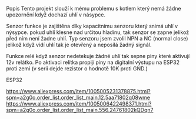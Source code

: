 Popis
Tento projekt slouží k mému problemu s kotlem který nemá žádne upozornění když dochazí uhlí v násypce. 

Senzor
funkce je zajištěna díky kapacitnímu senzoru který snimá uhlí v nýsypce. pokud uhlí klesne nad určitou hladinu, tak senzor se zapne jelikož před ním není žadne uhlí. Typ senzoru jsem zvolil NPN a NC (normal close) jelikož když vidí uhlí tak je otevřený a neposílá žadný signál.  

Funkce relé
když senzor nedetekuje žádné uhlí tak sepne piny které aktivují 12v relátko. Po aktivaci relítka propijí piny na digitalní výstupu na ESP32 proti zemi (v serii dejde rezistor o hodnotě 10K proti GND.)

ESP32


https://www.aliexpress.com/item/1005005231378875.html?spm=a2g0o.order_list.order_list_main.12.5aa71802q08wme
https://www.aliexpress.com/item/1005006422498371.html?spm=a2g0o.order_list.order_list_main.556.24761802kQDqn7
